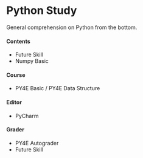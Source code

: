 # Python Study
General comprehension on Python from the bottom.

#### Contents
- Future Skill
- Numpy Basic

#### Course
- PY4E Basic / PY4E Data Structure

#### Editor
- PyCharm

#### Grader
- PY4E Autograder
- Future Skill
